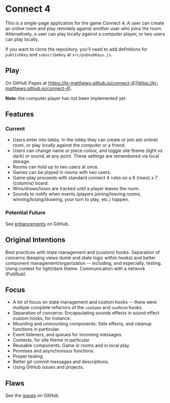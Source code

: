 # Connect 4

This is a single-page application for the game Connect 4. A user can create an online room and play remotely against another user who joins the room. Alternatively, a user can play locally against a computer player, or two users can play locally.

If you want to clone the repository, you'll need to add definitions for `publishKey` and `subscribeKey` at `src/pubnubKeys.js`.

## Play

On GitHub Pages at [https://kr-matthews.github.io/connect-4](https://kr-matthews.github.io/connect-4).

**Note**: the computer player has not been implemented yet.

## Features

### Current

- Users enter into lobby. In the lobby they can create or join a(n online) room, or play locally against the computer or a friend.
- Users can change name or piece colour, and toggle site theme (light vs dark) or sound, at any point. These settings are remembered via local storage.
- Rooms can hold up to two users at once.
- Games can be played in rooms with two users.
- Game-play proceeds with standard connect 4 rules on a 6 (rows) x 7 (columns) board.
- Wins/draws/loses are tracked until a player leaves the room.
- Sounds to notify when events (players joining/leaving rooms, winning/losing/drawing, your turn to play, etc.) happen.

### Potential Future

See [enhancements](https://github.com/kr-matthews/connect-4/issues?q=is%3Aissue+is%3Aopen+label%3Aenhancement) on GitHub.

## Original Intentions

Best practices with state management and (custom) hooks. Separation of concerns (keeping views dumb and state logic within hooks) and better component management/organization -- including, and especially, testing. Using context for light/dark theme. Communication with a network (PubNub).

## Focus

- A lot of focus on state management and custom hooks -- there were multiple complete refactors of the `useGame` and `useRoom` hooks.
- Separation of concerns: Encapsulating sounds effects in sound effect custom hooks, for instance.
- Mounting and unmounting components: Side effects, and cleanup functions in particular.
- Event listeners, and queues for incoming messages.
- Contexts, for site theme in particular.
- Reusable components: Game in rooms and in local play.
- Promises and asynchronous functions.
- Proper testing.
- Better git commit messages and descriptions.
- Using GitHub issues and projects.

## Flaws

See the [issues](https://github.com/kr-matthews/connect-4/issues) on GitHub.
